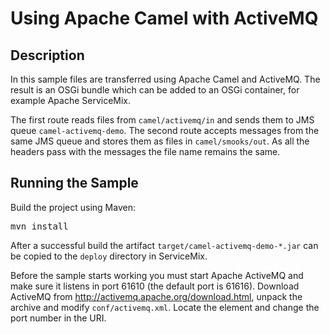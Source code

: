 Using Apache Camel with ActiveMQ
================================

Description
-----------

In this sample files are transferred using Apache Camel and ActiveMQ. The 
result is an OSGi bundle which can be added to an OSGi container, for example 
Apache ServiceMix. 

The first route reads files from `camel/activemq/in` and sends them to JMS 
queue `camel-activemq-demo`. The second route accepts messages from the same
JMS queue and stores them as files in `camel/smooks/out`. As all the headers
pass with the messages the file name remains the same.

Running the Sample
------------------

Build the project using Maven:

<pre>
mvn install
</pre>

After a successful build the artifact `target/camel-activemq-demo-*.jar` can be 
copied to the `deploy` directory in ServiceMix.

Before the sample starts working you must start Apache ActiveMQ and make sure it 
listens in port 61610 (the default port is 61616). Download ActiveMQ from 
<http://activemq.apache.org/download.html>, unpack the archive and modify 
`conf/activemq.xml`. Locate the element <transportConnector /> and change the
port number in the URI.